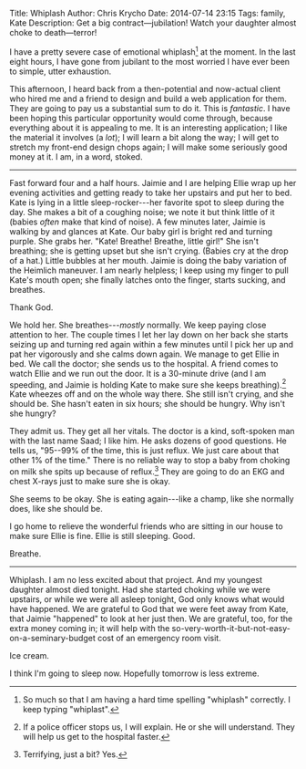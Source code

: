 Title: Whiplash
Author: Chris Krycho
Date: 2014-07-14 23:15
Tags: family, Kate
Description: Get a big contract&mdash;jubilation! Watch your daughter almost choke to death&mdash;terror!

I have a pretty severe case of emotional whiplash[^1] at the moment. In the last
eight hours, I have gone from jubilant to the most worried I have ever been to
simple, utter exhaustion.

This afternoon, I heard back from a then-potential and now-actual client who
hired me and a friend to design and build a web application for them. They are
going to pay us a substantial sum to do it. This is *fantastic*. I have been
hoping this particular opportunity would come through, because everything about
it is appealing to me. It is an interesting application; I like the material it
involves (a *lot*); I will learn a bit along the way; I will get to stretch my
front-end design chops again; I will make some seriously good money at it. I am,
in a word, stoked.

---

Fast forward four and a half hours. Jaimie and I are helping Ellie wrap up her
evening activities and getting ready to take her upstairs and put her to bed.
Kate is lying in a little sleep-rocker---her favorite spot to sleep during the
day. She makes a bit of a coughing noise; we note it but think little of it
(babies *often* make that kind of noise). A few minutes later, Jaimie is walking
by and glances at Kate. Our baby girl is bright red and turning purple. She
grabs her. "Kate! Breathe! Breathe, little girl!" She isn't breathing; she is
getting upset but she isn't crying. (Babies cry at the drop of a hat.) Little
bubbles at her mouth. Jaimie is doing the baby variation of the Heimlich
maneuver. I am nearly helpless; I keep using my finger to pull Kate's mouth
open; she finally latches onto the finger, starts sucking, and breathes.

Thank God.

We hold her. She breathes---*mostly* normally. We keep paying close attention to
her. The couple times I let her lay down on her back she starts seizing up and
turning red again within a few minutes until I pick her up and pat her
vigorously and she calms down again. We manage to get Ellie in bed. We call the
doctor; she sends us to the hospital. A friend comes to watch Ellie and we run
out the door. It is a 30-minute drive (and I am speeding, and Jaimie is holding
Kate to make sure she keeps breathing).[^2] Kate wheezes off and on the whole
way there. She still isn't crying, and she should be. She hasn't eaten in six
hours; she should be hungry. Why isn't she hungry?

They admit us. They get all her vitals. The doctor is a kind, soft-spoken man
with the last name Saad; I like him. He asks dozens of good questions. He tells
us, "95--99% of the time, this is just reflux. We just care about that other 1%
of the time." There is no reliable way to stop a baby from choking on milk she
spits up because of reflux.[^3] They are going to do an EKG and chest X-rays
just to make sure she is okay.

She seems to be okay. She is eating again---like a champ, like she normally
does, like she should be.

I go home to relieve the wonderful friends who are sitting in our house to make
sure Ellie is fine. Ellie is still sleeping. Good.

Breathe.

---

Whiplash. I am no less excited about that project. And my youngest daughter
almost died tonight. Had she started choking while we were upstairs, or while we
were all asleep tonight, God only knows what would have happened. We are
grateful to God that we were feet away from Kate, that Jaimie "happened" to look
at her just then. We are grateful, too, for the extra money coming in; it will
help with the so-very-worth-it-but-not-easy-on-a-seminary-budget cost of an
emergency room visit.

Ice cream.

I think I'm going to sleep now. Hopefully tomorrow is less extreme.

[^1]: So much so that I am having a hard time spelling "whiplash" correctly. I
    keep typing "whiplast".

[^2]: If a police officer stops us, I will explain. He or she will understand.
    They will help us get to the hospital faster.

[^3]: Terrifying, just a bit? Yes.